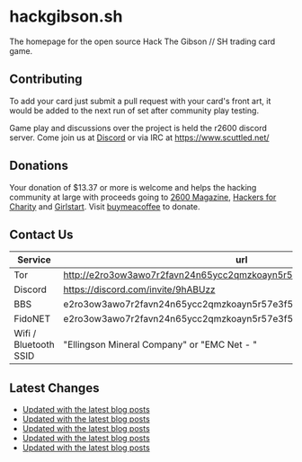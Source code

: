 # hackgibson.sh
The homepage for the open source Hack The Gibson // SH trading card game.


## Contributing

To add your card just submit a pull request with your card's front art, it would be added to the next run of set after community play testing.

Game play and discussions over the project is held the r2600 discord server. Come join us at [Discord](https://discord.com/invite/9hABUzz) or via IRC at https://www.scuttled.net/


## Donations

Your donation of $13.37 or more is welcome and helps the hacking community at large with proceeds going to [2600 Magazine](https://2600.com/), [Hackers for Charity](https://hackersforcharity.org) and [Girlstart](https://girlstart.org).  Visit [buymeacoffee](https://www.buymeacoffee.com/hackgibson.sh) to donate.


## Contact Us

Service | url
-|-
Tor | http://e2ro3ow3awo7r2favn24n65ycc2qmzkoayn5r57e3f56nvjwdcgg32ad.onion
Discord | https://discord.com/invite/9hABUzz
BBS | e2ro3ow3awo7r2favn24n65ycc2qmzkoayn5r57e3f56nvjwdcgg32ad.onion:23
FidoNET | e2ro3ow3awo7r2favn24n65ycc2qmzkoayn5r57e3f56nvjwdcgg32ad.onion:24554
Wifi / Bluetooth SSID | "Ellingson Mineral Company" or "EMC Net - <fidonet address>"

## Latest Changes
<!-- BLOG-POST-LIST:START -->
- [Updated with the latest blog posts](https://github.com/DFW2600/hackgibson.sh/commit/fcd916e94a11fc526409e3c052beb83dbac65715)
- [Updated with the latest blog posts](https://github.com/DFW2600/hackgibson.sh/commit/3e70928ed8b389a2a89d1ef7477f746545c5c915)
- [Updated with the latest blog posts](https://github.com/DFW2600/hackgibson.sh/commit/3d7ebe15d92d1240f909e340d7d589fe4e8debb0)
- [Updated with the latest blog posts](https://github.com/DFW2600/hackgibson.sh/commit/a3b4efb38cd46e523789c2a9c2717d1484f6175a)
- [Updated with the latest blog posts](https://github.com/DFW2600/hackgibson.sh/commit/506a84eba3777c375145d12827acd29ea9348db1)
<!-- BLOG-POST-LIST:END -->
